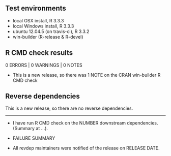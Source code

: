 ## Test environments
* local OSX install, R 3.3.3
* local Windows install, R 3.3.3
* ubuntu 12.04.5 (on travis-ci), R 3.3.2
* win-builder (R-release & R-devel)

## R CMD check results

0 ERRORS | 0 WARNINGS | 0 NOTES


* This is a new release, so there was 1 NOTE on the CRAN win-builder R CMD check

## Reverse dependencies

This is a new release, so there are no reverse dependencies.

---

* I have run R CMD check on the NUMBER downstream dependencies.
  (Summary at ...). 
  
* FAILURE SUMMARY

* All revdep maintainers were notified of the release on RELEASE DATE.
